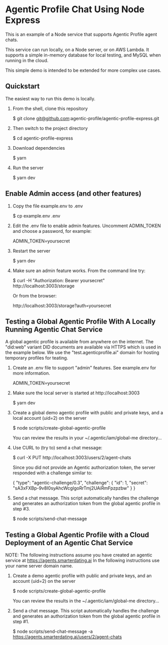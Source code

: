 # Agentic Profile Chat Using Node Express

This is an example of a Node service that supports Agentic Profile agent chats.

This service can run locally, on a Node server, or on AWS Lambda.  It supports a simple in-memory database for local testing, and MySQL when running in the cloud.

This simple demo is intended to be extended for more complex use cases.


## Quickstart

The easiest way to run this demo is locally.

1. From the shell, clone this repository

    $ git clone git@github.com:agentic-profile/agentic-profile-express.git

2. Then switch to the project directory

    $ cd agentic-profile-express

3. Download dependencies

    $ yarn

4. Run the server

    $ yarn dev


## Enable Admin access (and other features)

1. Copy the file example.env to .env

    $ cp example.env .env

2. Edit the .env file to enable admin features.  Uncomment ADMIN_TOKEN and choose a password, for example:

    ADMIN_TOKEN=yoursecret

3. Restart the server

    $ yarn dev

4. Make sure an admin feature works.  From the command line try:

    $ curl -H "Authorization: Bearer yoursecret" http://localhost:3003/storage

    Or from the browser:

    http://localhost:3003/storage?auth=yoursecret


## Testing a Global Agentic Profile With A Locally Running Agentic Chat Service

A global agentic profile is available from anywhere on the internet.  The "did:web" variant DID documents are
available via HTTPS which is used in the example below.  We use the "test.agenticprofile.ai" domain for
hosting temporary profiles for teating.


1. Create an .env file to support "admin" features.  See example.env for more information.

    ADMIN_TOKEN=yoursecret

2. Make sure the local server is started at http://localhost:3003

    $ yarn dev

3. Create a global demo agentic profile with public and private keys, and a local account (uid=2) on the server

    $ node scripts/create-global-agentic-profile

    You can review the results in your ~/.agentic/iam/global-me directory...

4. Use CURL to (try to) send a chat message:

    $ curl -X PUT http://localhost:3003/users/2/agent-chats

    Since you did not provide an Agentic authorization token, the server responded with a challenge similar to:

    {
        "type": "agentic-challenge/0.3",
        "challenge": {
            "id": 1,
            "secret": "sA3xFXBp-9v8I0syAhcWcglgoRrTmj2UAiRmFpzpzbw"
        }
    }

5. Send a chat message.  This script automatically handles the challenge and generates an authorization token from the global agentic profile in step #3.

    $ node scripts/send-chat-message 


## Testing a Global Agentic Profile with a Cloud Deployment of an Agentic Chat Service 

NOTE: The following instructions assume you have created an agentic service at https://agents.smarterdating.ai  In the following instructions use your name server domain name.


1. Create a demo agentic profile with public and private keys, and an account (uid=2) on the server

    $ node scripts/create-global-agentic-profile

    You can review the results in the ~/.agentic/iam/global-me directory...

2. Send a chat message.  This script automatically handles the challenge and generates an authorization token from the global agentic profile in step #1.

    $ node scripts/send-chat-message -a https://agents.smarterdating.ai/users/2/agent-chats
